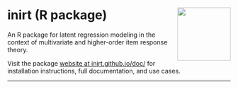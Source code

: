 # inirt (R package) <img src="https://github.com/inirt/.github/blob/master/images/hex-inirt.png" align="right" width="120" />

An R package for latent regression modeling in the context of multivariate and higher-order item response theory.

Visit the package [website at inirt.github.io/doc/](https://inirt.github.io/doc/) for installation instructions, full documentation, and use cases.

---
